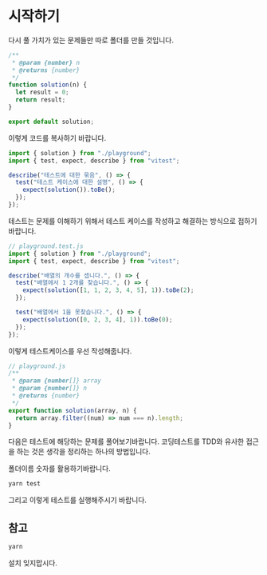 # 시작하기

다시 풀 가치가 있는 문제들만 따로 폴더를 만들 것입니다.

```js
/**
 * @param {number} n
 * @returns {number}
 */
function solution(n) {
  let result = 0;
  return result;
}

export default solution;
```

이렇게 코드를 복사하기 바랍니다.

```js
import { solution } from "./playground";
import { test, expect, describe } from "vitest";

describe("테스트에 대한 묶음", () => {
  test("테스트 케이스에 대한 설명", () => {
    expect(solution()).toBe();
  });
});
```

테스트는 문제를 이해하기 위해서 테스트 케이스를 작성하고 해결하는 방식으로 접하기 바랍니다.

```js
// playground.test.js
import { solution } from "./playground";
import { test, expect, describe } from "vitest";

describe("배열의 개수를 셉니다.", () => {
  test("배열에서 1 2개를 찾습니다.", () => {
    expect(solution([1, 1, 2, 3, 4, 5], 1)).toBe(2);
  });

  test("배열에서 1을 못찾습니다.", () => {
    expect(solution([0, 2, 3, 4], 1)).toBe(0);
  });
});
```

이렇게 테스트케이스를 우선 작성해줍니다.

```js
// playground.js
/**
 * @param {number[]} array
 * @param {number[]} n
 * @returns {number}
 */
export function solution(array, n) {
  return array.filter((num) => num === n).length;
}
```

다음은 테스트에 해당하는 문제를 풀어보기바랍니다. 코딩테스트를 TDD와 유사한 접근을 하는 것은 생각을 정리하는 하나의 방법입니다.

폴더이름 숫자를 활용하기바랍니다.

```sh
yarn test
```

그리고 이렇게 테스트를 실행해주시기 바랍니다.

## 참고

```sh
yarn
```

설치 잊지맙시다.
